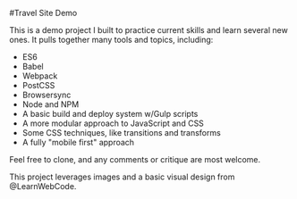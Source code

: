 #Travel Site Demo

This is a demo project I built to practice current skills and learn several new ones. It pulls together many tools and topics, including:

* ES6
* Babel
* Webpack
* PostCSS
* Browsersync
* Node and NPM
* A basic build and deploy system w/Gulp scripts
* A more modular approach to JavaScript and CSS
* Some CSS techniques, like transitions and transforms
* A fully "mobile first" approach

Feel free to clone, and any comments or critique are most welcome.

This project leverages images and a basic visual design from @LearnWebCode. 
